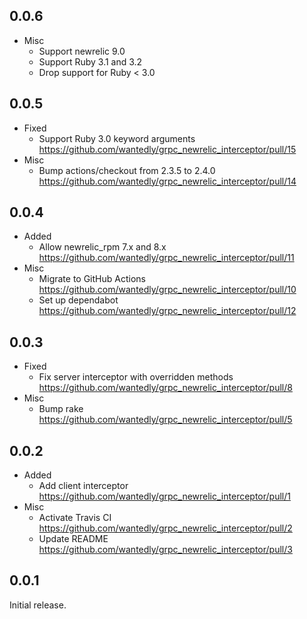 ## 0.0.6

- Misc
  - Support newrelic 9.0
  - Support Ruby 3.1 and 3.2
  - Drop support for Ruby < 3.0

## 0.0.5

- Fixed
  - Support Ruby 3.0 keyword arguments https://github.com/wantedly/grpc_newrelic_interceptor/pull/15
- Misc
  - Bump actions/checkout from 2.3.5 to 2.4.0 https://github.com/wantedly/grpc_newrelic_interceptor/pull/14

## 0.0.4

- Added
  - Allow newrelic_rpm 7.x and 8.x https://github.com/wantedly/grpc_newrelic_interceptor/pull/11
- Misc
  - Migrate to GitHub Actions https://github.com/wantedly/grpc_newrelic_interceptor/pull/10
  - Set up dependabot https://github.com/wantedly/grpc_newrelic_interceptor/pull/12

## 0.0.3

- Fixed
  - Fix server interceptor with overridden methods https://github.com/wantedly/grpc_newrelic_interceptor/pull/8
- Misc
  - Bump rake https://github.com/wantedly/grpc_newrelic_interceptor/pull/5

## 0.0.2

- Added
  - Add client interceptor https://github.com/wantedly/grpc_newrelic_interceptor/pull/1
- Misc
  - Activate Travis CI https://github.com/wantedly/grpc_newrelic_interceptor/pull/2
  - Update README https://github.com/wantedly/grpc_newrelic_interceptor/pull/3

## 0.0.1

Initial release.

